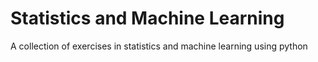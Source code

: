 # Statistics and Machine Learning
A collection of exercises in statistics and machine learning using python
